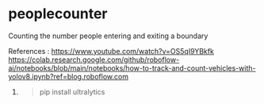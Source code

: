 # peoplecounter
Counting the number people entering and exiting a boundary

References :
https://www.youtube.com/watch?v=OS5qI9YBkfk
https://colab.research.google.com/github/roboflow-ai/notebooks/blob/main/notebooks/how-to-track-and-count-vehicles-with-yolov8.ipynb?ref=blog.roboflow.com

1. > pip install ultralytics
